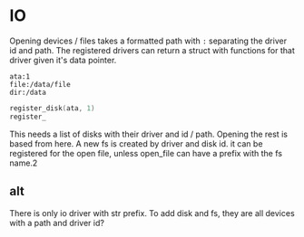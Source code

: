 # IO

Opening devices / files takes a formatted path with `:` separating the driver
id and path. The registered drivers can return a struct with functions for
that driver given it's data pointer.

```
ata:1
file:/data/file
dir:/data
```

```c
register_disk(ata, 1)
register_
```

This needs a list of disks with their driver and id / path. Opening the rest is
based from here. A new fs is created by driver and disk id. it can be registered
for the open file, unless open_file can have a prefix with the fs name.2


## alt

There is only io driver with str prefix. To add disk and fs, they are all
devices with a path and driver id?
